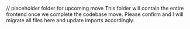 // <CHANGE> placeholder folder for upcoming move
This folder will contain the entire frontend once we complete the codebase move.
Please confirm and I will migrate all files here and update imports accordingly.
